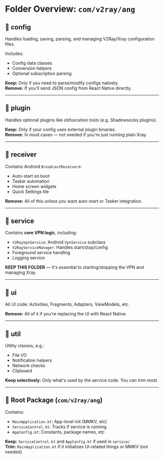 # Folder Overview: `com/v2ray/ang`

## 📁 config

Handles loading, saving, parsing, and managing V2Ray/Xray configuration files.

Includes:

- Config data classes
- Conversion helpers
- Optional subscription parsing

**Keep:** Only if you need to parse/modify configs natively.  
**Remove:** If you'll send JSON config from React Native directly.

---

## 📁 plugin

Handles optional plugins like obfuscation tools (e.g. Shadowsocks plugins).

**Keep:** Only if your config uses external plugin binaries.  
**Remove:** In most cases — not needed if you're just running plain Xray.

---

## 📁 receiver

Contains Android `BroadcastReceiver`s:

- Auto-start on boot
- Tasker automation
- Home screen widgets
- Quick Settings tile

**Remove:** All of this unless you want auto-start or Tasker integration.

---

## 📁 service

Contains **core VPN logic**, including:

- `V2RayVpnService`: Android `VpnService` subclass
- `V2RayServiceManager`: Handles start/stop/config
- Foreground service handling
- Logging service

**KEEP THIS FOLDER** — it's essential to starting/stopping the VPN and managing Xray.

---

## 📁 ui

All UI code: Activities, Fragments, Adapters, ViewModels, etc.

**Remove:** All of it if you're replacing the UI with React Native.

---

## 📁 util

Utility classes, e.g.:

- File I/O
- Notification helpers
- Network checks
- Clipboard

**Keep selectively:** Only what's used by the service code. You can trim most.

---

## 📁 Root Package (`com/v2ray/ang`)

Contains:

- `MainApplication.kt`: App-level init (MMKV, etc)
- `ServiceControl.kt`: Tracks if service is running
- `AppConfig.kt`: Constants, package names, etc

**Keep:** `ServiceControl.kt` and `AppConfig.kt` if used in `service/`  
**Trim:** `MainApplication.kt` if it initializes UI-related things or MMKV (not needed)
